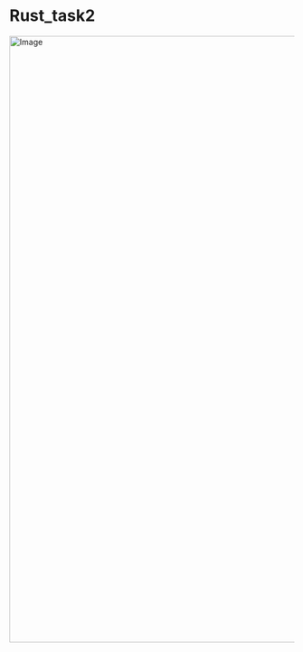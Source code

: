 # Rust_task2



<img width="1918" height="1073" alt="Image" src="https://github.com/user-attachments/assets/bda5fd2c-fdad-4a12-b6da-2860bf0c2b90" />[](url)
